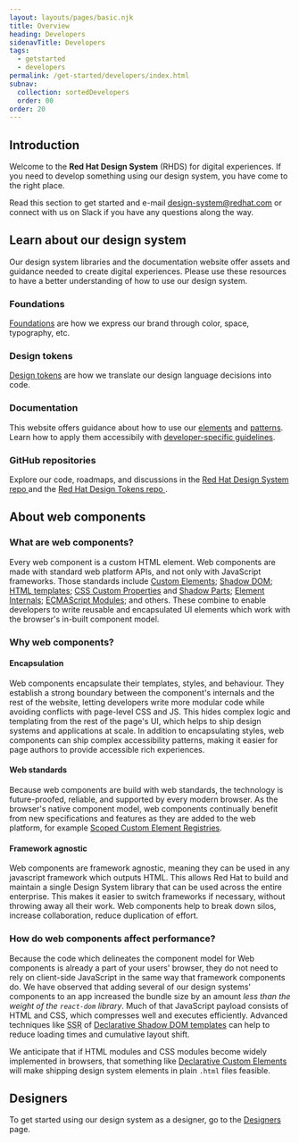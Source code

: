 ```yaml
---
layout: layouts/pages/basic.njk
title: Overview
heading: Developers
sidenavTitle: Developers
tags:
  - getstarted
  - developers
permalink: /get-started/developers/index.html
subnav:
  collection: sortedDevelopers
  order: 00
order: 20
---
```



## Introduction

Welcome to the **Red Hat Design System** (RHDS) for digital experiences. If you need to develop something using our design system, you have come to the right place.

Read this section to get started and e-mail [design-system@redhat.com](mailto:design-system@redhat.com) or connect with us on Slack if you have any questions along the way.


## Learn about our design system

Our design system libraries and the documentation website offer assets and guidance needed to create digital experiences. Please use these resources to have a better understanding of how to use our design system.

<div class="grid sm-two-columns">
  <div>
    <h3>Foundations</h3>
    <p>
      <a href="/foundations">Foundations</a> 
      are how we express our brand through color, space, typography, etc.
    </p>
  </div>
  <div>
    <h3>Design tokens</h3>
    <p>
      <a href="tokens">Design tokens</a> 
      are how we translate our design language decisions into code.
    </p>
  </div>
  <div>
    <h3>Documentation</h3>
    <p>
      This website offers guidance about how to use our 
      <a href="/elements">elements</a> and <a href="/patterns">patterns</a>.
      Learn how to apply them accessibily with
      <a href="/accessibility/development/">developer-specific guidelines</a>.
    </p>
  </div>
  <div>
    <h3>GitHub repositories</h3>
    <p>
      Explore our code, roadmaps, and discussions in the 
      <a href="https://github.com/RedHat-UX/red-hat-design-system">
        Red Hat Design System repo
      </a> and the <a href="https://github.com/RedHat-UX/red-hat-design-tokens">
        Red Hat Design Tokens repo
      </a>.
    </p>
  </div>
</div>


## About web components

### What are web components?

Every web component is a custom HTML element. Web components are made with standard web platform APIs, and not only with JavaScript frameworks. Those standards include [Custom Elements][ce]; [Shadow DOM][sd]; [HTML templates][te]; [CSS Custom Properties][cssprop] and [Shadow Parts][csspart]; [Element Internals][internals]; [ECMAScript Modules][esm]; and others. These combine to enable developers to write reusable and encapsulated UI elements which work with the browser's in-built component model.

### Why web components?

#### Encapsulation

Web components encapsulate their templates, styles, and behaviour. They establish a strong boundary between the component's internals and the rest of the website, letting developers write more modular code while avoiding conflicts with page-level CSS and JS. This hides complex logic and templating from the rest of the page's UI, which helps to ship design systems and applications at scale. In addition to encapsulating styles, web components can ship complex accessibility patterns, making it easier for page authors to provide accessible rich experiences.

#### Web standards

Because web components are build with web standards, the technology is future-proofed, reliable, and supported by every modern browser. As the browser's native component model, web components continually benefit from new specifications and features as they are added to the web platform, for example [Scoped Custom Element Registries][scoped].

#### Framework agnostic

Web components are framework agnostic, meaning they can be used in any javascript framework which outputs HTML. This allows Red Hat to build and maintain a single Design System library that can be used across the entire enterprise. This makes it easier to switch frameworks if necessary, without throwing away all their work. Web components help to break down silos, increase collaboration, reduce duplication of effort.

### How do web components affect performance?

Because the code which delineates the component model for Web components is already a part of your users' browser, they do not need to rely on client-side JavaScript in the same way that framework components do. We have observed that adding several of our design systems' components to an app increased the bundle size by an amount _less than the weight of the `react-dom` library_. Much of that JavaScript payload consists of HTML and CSS, which compresses well and executes efficiently. Advanced techniques like <abbr title="server-side rendering">SSR</abbr> of [Declarative Shadow DOM templates][dsd] can help to reduce loading times and cumulative layout shift.

We anticipate that if HTML modules and CSS modules become widely implemented in browsers, that something like [Declarative Custom Elements][dce] will make shipping design system elements in plain `.html` files feasible.

<uxdot-feedback>
  <h2>Designers</h2>
  <p>To get started using our design system as a designer, go to the <a href="get-started/designers">Designers</a> page.</p>
</uxdot-feedback>

[ce]: https://html.spec.whatwg.org/dev/custom-elements.html#custom-elements
[sd]: https://dom.spec.whatwg.org/#shadow-trees
[te]: https://html.spec.whatwg.org/dev/scripting.html#the-template-element
[cssprop]: https://www.w3.org/TR/css-variables/
[csspart]: https://www.w3.org/TR/css-shadow-parts-1/
[internals]: https://html.spec.whatwg.org/dev/custom-elements.html#element-internals
[esm]: https://tc39.es/ecma262/multipage/ecmascript-language-scripts-and-modules.html#sec-modules
[scoped]: https://github.com/WICG/webcomponents/blob/gh-pages/proposals/Scoped-Custom-Element-Registries.md
[dsd]: https://html.spec.whatwg.org/dev/scripting.html#attr-template-shadowrootmode
[dce]: https://github.com/WICG/webcomponents/issues/1009
